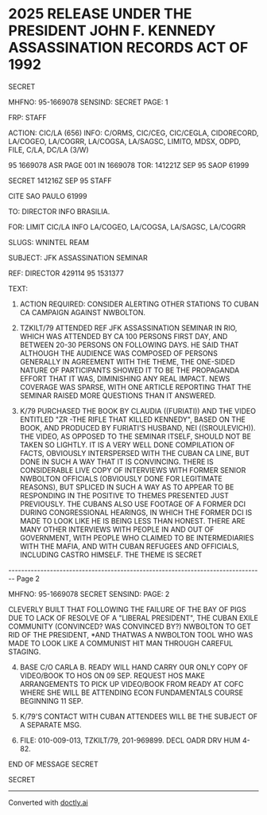 # 2025 RELEASE UNDER THE PRESIDENT JOHN F. KENNEDY ASSASSINATION RECORDS ACT OF 1992

SECRET

MHFNO: 95-1669078 SENSIND: SECRET PAGE: 1

FRP: STAFF

ACTION: CIC/LA (656) INFO: C/ORMS, CIC/CEG, CIC/CEGLA, CIDORECORD,
LA/COGEO, LA/COGRR, LA/COGSA, LA/SAGSC, LIMITO, MDSX, ODPD, FILE, C/LA,
DC/LA (3/W)

95 1669078 ASR PAGE 001 IN 1669078
TOR: 141221Z SEP 95 SAOP 61999

SECRET 141216Z SEP 95 STAFF

CITE SAO PAULO 61999

TO: DIRECTOR INFO BRASILIA.

FOR: LIMIT CIC/LA INFO LA/COGEO, LA/COGSA, LA/SAGSC, LA/COGRR

SLUGS: WNINTEL REAM

SUBJECT: JFK ASSASSINATION SEMINAR

REF: DIRECTOR 429114 95 1531377

TEXT:

1. ACTION REQUIRED: CONSIDER ALERTING OTHER STATIONS TO CUBAN
   CA CAMPAIGN AGAINST NWBOLTON.

2. TZKILT/79 ATTENDED REF JFK ASSASSINATION SEMINAR IN RIO,
   WHICH WAS ATTENDED BY CA 100 PERSONS FIRST DAY, AND BETWEEN 20-30
   PERSONS ON FOLLOWING DAYS. HE SAID THAT ALTHOUGH THE AUDIENCE WAS
   COMPOSED OF PERSONS GENERALLY IN AGREEMENT WITH THE THEME, THE
   ONE-SIDED NATURE OF PARTICIPANTS SHOWED IT TO BE THE PROPAGANDA
   EFFORT THAT IT WAS, DIMINISHING ANY REAL IMPACT. NEWS COVERAGE WAS
   SPARSE, WITH ONE ARTICLE REPORTING THAT THE SEMINAR RAISED MORE
   QUESTIONS THAN IT ANSWERED.

3. K/79 PURCHASED THE BOOK BY CLAUDIA ((FURIATI)) AND THE VIDEO
   ENTITLED "ZR -THE RIFLE THAT KILLED KENNEDY", BASED ON THE BOOK, AND
   PRODUCED BY FURIATI'S HUSBAND, NEI ((SROULEVICH)). THE VIDEO, AS
   OPPOSED TO THE SEMINAR ITSELF, SHOULD NOT BE TAKEN SO LIGHTLY. IT IS
   A VERY WELL DONE COMPILATION OF FACTS, OBVIOUSLY INTERSPERSED WITH
   THE CUBAN CA LINE, BUT DONE IN SUCH A WAY THAT IT IS CONVINCING.
   THERE IS CONSIDERABLE LIVE COPY OF INTERVIEWS WITH FORMER SENIOR
   NWBOLTON OFFICIALS (OBVIOUSLY DONE FOR LEGITIMATE REASONS), BUT
   SPLICED IN SUCH A WAY AS TO APPEAR TO BE RESPONDING IN THE POSITIVE
   TO THEMES PRESENTED JUST PREVIOUSLY. THE CUBANS ALSO USE FOOTAGE OF
   A FORMER DCI DURING CONGRESSIONAL HEARINGS, IN WHICH THE FORMER DCI
   IS MADE TO LOOK LIKE HE IS BEING LESS THAN HONEST. THERE ARE MANY
   OTHER INTERVIEWS WITH PEOPLE IN AND OUT OF GOVERNMENT, WITH PEOPLE
   WHO CLAIMED TO BE INTERMEDIARIES WITH THE MAFIA, AND WITH CUBAN
   REFUGEES AND OFFICIALS, INCLUDING CASTRO HIMSELF. THE THEME IS
   SECRET


-------------------------------------------------------------------------------- Page 2

MHFNO: 95-1669078
SECRET
SENSIND:
PAGE: 2

CLEVERLY BUILT THAT FOLLOWING THE FAILURE OF THE BAY OF PIGS DUE TO
LACK OF RESOLVE OF A "LIBERAL PRESIDENT", THE CUBAN EXILE COMMUNITY
(CONVINCED? WAS CONVINCED BY?) NWBOLTON TO GET RID OF THE PRESIDENT,
*AND THAT<LEE HARVEY OSWALD>WAS A NWBOLTON TOOL WHO WAS MADE TO LOOK
LIKE A COMMUNIST HIT MAN THROUGH CAREFUL STAGING.

4. BASE C/O CARLA B. READY WILL HAND CARRY OUR ONLY COPY OF
   VIDEO/BOOK TO HOS ON 09 SEP. REQUEST HOS MAKE ARRANGEMENTS TO PICK
   UP VIDEO/BOOK FROM READY AT COFC WHERE SHE WILL BE ATTENDING ECON
   FUNDAMENTALS COURSE BEGINNING 11 SEP.

5. K/79'S CONTACT WITH CUBAN ATTENDEES WILL BE THE SUBJECT OF A
   SEPARATE MSG.

6. FILE: 010-009-013, TZKILT/79, 201-969899. DECL OADR DRV
   HUM 4-82.

END OF MESSAGE
SECRET

SECRET


---
Converted with [doctly.ai](https://doctly.ai)